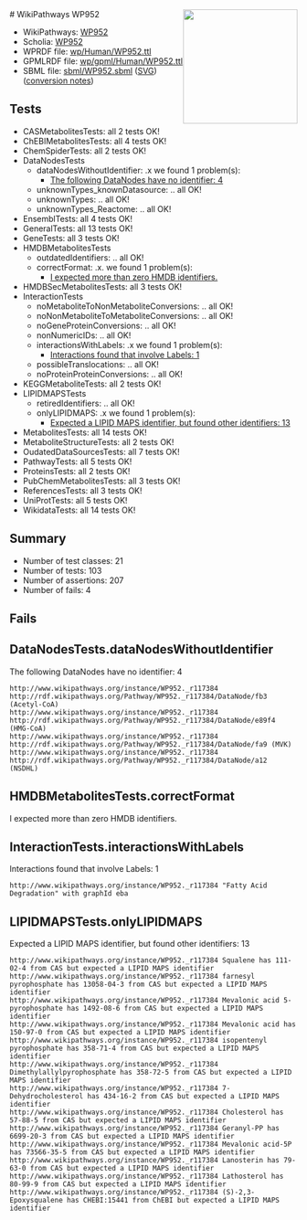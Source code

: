<img style="float: right; width: 200px" src="../logo.png" />
# WikiPathways WP952

* WikiPathways: [WP952](https://identifiers.org/wikipathways:WP952)
* Scholia: [WP952](https://scholia.toolforge.org/wikipathways/WP952)
* WPRDF file: [wp/Human/WP952.ttl](../wp/Human/WP952.ttl)
* GPMLRDF file: [wp/gpml/Human/WP952.ttl](../wp/gpml/Human/WP952.ttl)
* SBML file: [sbml/WP952.sbml](../sbml/WP952.sbml) ([SVG](../sbml/WP952.svg)) ([conversion notes](../sbml/WP952.txt))

## Tests
* CASMetabolitesTests: all 2 tests OK!
* ChEBIMetabolitesTests: all 4 tests OK!
* ChemSpiderTests: all 2 tests OK!
* DataNodesTests
    * dataNodesWithoutIdentifier: .x we found 1 problem(s):
        * [The following DataNodes have no identifier: 4](#d2d32fa3)
    * unknownTypes_knownDatasource: .. all OK!
    * unknownTypes: .. all OK!
    * unknownTypes_Reactome: .. all OK!
* EnsemblTests: all 4 tests OK!
* GeneralTests: all 13 tests OK!
* GeneTests: all 3 tests OK!
* HMDBMetabolitesTests
    * outdatedIdentifiers: .. all OK!
    * correctFormat: .x. we found 1 problem(s):
        * [I expected more than zero HMDB identifiers.](#ad154c1e)
* HMDBSecMetabolitesTests: all 3 tests OK!
* InteractionTests
    * noMetaboliteToNonMetaboliteConversions: .. all OK!
    * noNonMetaboliteToMetaboliteConversions: .. all OK!
    * noGeneProteinConversions: .. all OK!
    * nonNumericIDs: .. all OK!
    * interactionsWithLabels: .x we found 1 problem(s):
        * [Interactions found that involve Labels: 1](#630d2678)
    * possibleTranslocations: .. all OK!
    * noProteinProteinConversions: .. all OK!
* KEGGMetaboliteTests: all 2 tests OK!
* LIPIDMAPSTests
    * retiredIdentifiers: .. all OK!
    * onlyLIPIDMAPS: .x we found 1 problem(s):
        * [Expected a LIPID MAPS identifier, but found other identifiers: 13](#d0bfb67b)
* MetabolitesTests: all 14 tests OK!
* MetaboliteStructureTests: all 2 tests OK!
* OudatedDataSourcesTests: all 7 tests OK!
* PathwayTests: all 5 tests OK!
* ProteinsTests: all 2 tests OK!
* PubChemMetabolitesTests: all 3 tests OK!
* ReferencesTests: all 3 tests OK!
* UniProtTests: all 5 tests OK!
* WikidataTests: all 14 tests OK!


## Summary

* Number of test classes: 21
* Number of tests: 103
* Number of assertions: 207
* Number of fails: 4

## Fails

<a name="d2d32fa3" />

## DataNodesTests.dataNodesWithoutIdentifier

The following DataNodes have no identifier: 4
```
http://www.wikipathways.org/instance/WP952._r117384 http://rdf.wikipathways.org/Pathway/WP952._r117384/DataNode/fb3 (Acetyl-CoA)
http://www.wikipathways.org/instance/WP952._r117384 http://rdf.wikipathways.org/Pathway/WP952._r117384/DataNode/e89f4 (HMG-CoA)
http://www.wikipathways.org/instance/WP952._r117384 http://rdf.wikipathways.org/Pathway/WP952._r117384/DataNode/fa9 (MVK)
http://www.wikipathways.org/instance/WP952._r117384 http://rdf.wikipathways.org/Pathway/WP952._r117384/DataNode/a12 (NSDHL)
```

<a name="ad154c1e" />

## HMDBMetabolitesTests.correctFormat

I expected more than zero HMDB identifiers.
<a name="630d2678" />

## InteractionTests.interactionsWithLabels

Interactions found that involve Labels: 1
```
http://www.wikipathways.org/instance/WP952._r117384 "Fatty Acid Degradation" with graphId eba
```

<a name="d0bfb67b" />

## LIPIDMAPSTests.onlyLIPIDMAPS

Expected a LIPID MAPS identifier, but found other identifiers: 13
```
http://www.wikipathways.org/instance/WP952._r117384 Squalene has 111-02-4 from CAS but expected a LIPID MAPS identifier
http://www.wikipathways.org/instance/WP952._r117384 farnesyl pyrophosphate has 13058-04-3 from CAS but expected a LIPID MAPS identifier
http://www.wikipathways.org/instance/WP952._r117384 Mevalonic acid 5-pyrophosphate has 1492-08-6 from CAS but expected a LIPID MAPS identifier
http://www.wikipathways.org/instance/WP952._r117384 Mevalonic acid has 150-97-0 from CAS but expected a LIPID MAPS identifier
http://www.wikipathways.org/instance/WP952._r117384 isopentenyl pyrophosphate has 358-71-4 from CAS but expected a LIPID MAPS identifier
http://www.wikipathways.org/instance/WP952._r117384 Dimethylallylpyrophosphate has 358-72-5 from CAS but expected a LIPID MAPS identifier
http://www.wikipathways.org/instance/WP952._r117384 7-Dehydrocholesterol has 434-16-2 from CAS but expected a LIPID MAPS identifier
http://www.wikipathways.org/instance/WP952._r117384 Cholesterol has 57-88-5 from CAS but expected a LIPID MAPS identifier
http://www.wikipathways.org/instance/WP952._r117384 Geranyl-PP has 6699-20-3 from CAS but expected a LIPID MAPS identifier
http://www.wikipathways.org/instance/WP952._r117384 Mevalonic acid-5P has 73566-35-5 from CAS but expected a LIPID MAPS identifier
http://www.wikipathways.org/instance/WP952._r117384 Lanosterin has 79-63-0 from CAS but expected a LIPID MAPS identifier
http://www.wikipathways.org/instance/WP952._r117384 Lathosterol has 80-99-9 from CAS but expected a LIPID MAPS identifier
http://www.wikipathways.org/instance/WP952._r117384 (S)-2,3-Epoxysqualene has CHEBI:15441 from ChEBI but expected a LIPID MAPS identifier
```

